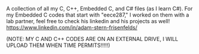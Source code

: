 A collection of all my C, C++, Embedded C, and C# files (as I learn C#). For my Embedded C codes that start with "eece287," I worked on them with a lab partner, feel free to check his linkedin and his projects as well! https://www.linkedin.com/in/adam-stern-frisenfelds/


(NOTE: MY C AND C++ CODES ARE ON AN EXTERNAL DRIVE, I WILL UPLOAD THEM WHEN TIME PERMITS!!!!!)
